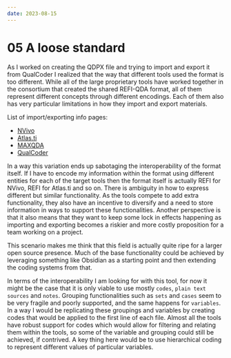 ```yaml
---
date: 2023-08-15
---
```


# 05 A loose standard

As I worked on creating the QDPX file and trying to import and export it from QualCoder I realized that the way that different tools used the format is too different. While all of the large proprietary tools have worked together in the consortium that created the shared REFI-QDA format, all of them represent different concepts through different encodings. Each of them also has very particular limitations in how they import and export materials.

List of import/exporting info pages:

- [NVivo](https://support.qsrinternational.com/nvivo/s/article/NV14Win-Content-projects-teamwork-refi-qda-standard)
- [Atlas.ti](https://atlasti.com/features/project-export-in-qdpx-format)
- [MAXQDA](https://www.maxqda.com/help-mx20/reports/export-and-import-refi-qda-projects)
- [QualCoder](https://github.com/ccbogel/QualCoder/wiki/12-Imports-and-exports)

In a way this variation ends up sabotaging the interoperability of the format itself. If I have to encode my information within the format using different entities for each of the target tools then the format itself is actually REFI for NVivo, REFI for Atlas.ti and so on. There is ambiguity in how to express different but similar functionality. As the tools compete to add extra functionality, they also have an incentive to diversify and a need to store information in ways to support these functionalities. Another perspective is that it also means that they want to keep some lock in effects happening as importing and exporting becomes a riskier and more costly proposition for a team working on a project.

This scenario makes me think that this field is actually quite ripe for a larger open source presence. Much of the base functionality could be achieved by leveraging something like Obsidian as a starting point and then extending the coding systems from that.

In terms of the interoperability I am looking for with this tool, for now it might be the case that it is only viable to use mostly `codes`, `plain text sources` and `notes`. Grouping functionalities such as `sets` and `cases` seem to be very fragile and poorly supported, and the same happens for `variables`. In a way I would be replicating these groupings and variables by creating codes that would be applied to the first line of each file. Almost all the tools have robust support for codes which would allow for filtering and relating them within the tools, so some of the variable and grouping could still be achieved, if contrived. A key thing here would be to use hierarchical coding to represent different values of particular variables.
